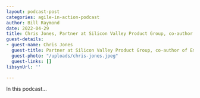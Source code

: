 ```yaml
---
layout: podcast-post
categories: agile-in-action-podcast
author: Bill Raymond
date: 2022-04-29
title: Chris Jones, Partner at Silicon Valley Product Group, co-author of Empowered
guest-details:
- guest-name: Chris Jones
  guest-title: Partner at Silicon Valley Product Group, co-author of Empowered
  guest-photo: "/uploads/chris-jones.jpeg"
  guest-links: []
libsynUrl: ''

---
```

In this podcast...